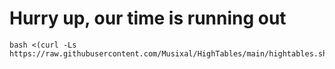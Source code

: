 # Hurry up, our time is running out

```
bash <(curl -Ls https://raw.githubusercontent.com/Musixal/HighTables/main/hightables.sh)
```
